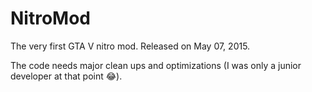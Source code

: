 # NitroMod

The very first GTA V nitro mod. Released on May 07, 2015.

The code needs major clean ups and optimizations (I was only a junior developer at that point 😂).
